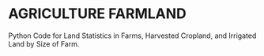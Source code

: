# AGRICULTURE FARMLAND
Python Code for Land Statistics in Farms, Harvested Cropland, and Irrigated Land by Size of Farm.
